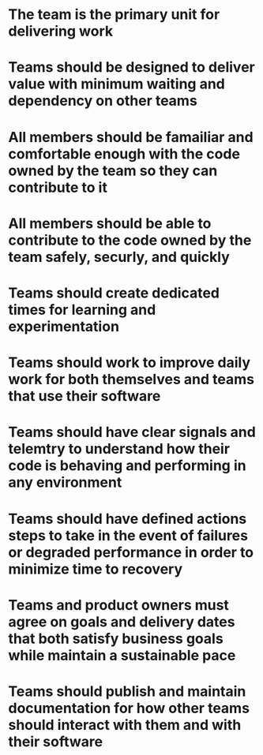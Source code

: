 # The team is the primary unit for delivering work

# Teams should be designed to deliver value with minimum waiting and dependency on other teams

# All members should be famailiar and comfortable enough with the code owned by the team so they can contribute to it

# All members should be able to contribute to the code owned by the team safely, securly, and quickly

# Teams should create dedicated times for learning and experimentation

# Teams should work to improve daily work for both themselves and teams that use their software

# Teams should have clear signals and telemtry to understand how their code is behaving and performing in any environment

# Teams should have defined actions steps to take in the event of failures or degraded performance in order to minimize time to recovery

# Teams and product owners must agree on goals and delivery dates that both satisfy business goals while maintain a sustainable pace

# Teams should publish and maintain documentation for how other teams should interact with them and with their software
